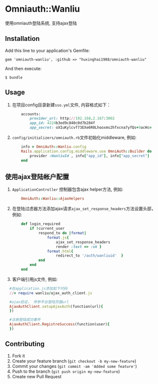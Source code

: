 # Omniauth::Wanliu

使用omniauth登陆系统, 支持ajax登陆

## Installation

Add this line to your application's Gemfile:

    gem 'omniauth-wanliu', :github => "huxinghai1988/omniauth-wanliu"

And then execute:

    $ bundle

## Usage

1. 在项目config目录新建<code>sso.yml</code>文件, 内容格式如下：
    
    ```ruby
        accounts:
            provider_url: http://192.168.2.167:3002                     #帐户服务器地址
            app_id: 4224b3ed9c840c0d7b284f                              #授权id
            app_secret: oXIuKylcvf73EXe6R0Lhooxms2hfxcna7yfQs+9acHc=    #授权安全码
    ```

2. <code>config/initializers/omniauth.rb</code>文件初始化middleware, 例如:
    
    ```ruby
        info = OmniAuth::Wanliu.config
        Rails.application.config.middleware.use OmniAuth::Builder do 
            provider :WanliuId , info["app_id"], info["app_secret"]
        end
    ```

## 使用ajax登陆帐户配置

1. <code>ApplicationController</code> 控制器包含ajax helper方法, 例如:
    
    ```ruby
        OmniAuth::Wanliu::AjaxHelpers 
    ```

2. 在登陆过虑器方法添加ajax请求<code>ajax_set_response_headers</code>方法设置头部，例如:   
    
    ```ruby
        def login_required        
            if !current_user                
                respond_to do |format|    
                    format.js{
                        ajax_set_response_headers
                        render :text => :ok } 
                    format.html{ 
                        redirect_to '/auth/wanliuid'  }            
                end
            end
        end
    ```

3. 客户端引用js文件, 例如:
  
  ```ruby  
    #在application.js添加如下代码
    //= require wanliu/ajax_auth_client.js

    #ajax验证， 传参平台登陆页面url
    AjaxAuthClient.setupAjaxAuth(function(url){                
    })

    #注册登陆成功事件
    AjaxAuthClient.RegistreSuccess(function(user){        
    })

  ```

## Contributing

1. Fork it
2. Create your feature branch (`git checkout -b my-new-feature`)
3. Commit your changes (`git commit -am 'Added some feature'`)
4. Push to the branch (`git push origin my-new-feature`)
5. Create new Pull Request